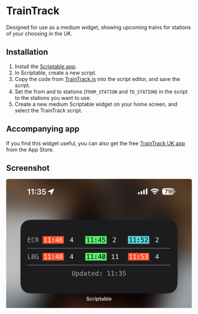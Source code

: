 # TrainTrack

Designed for use as a medium widget, showing upcoming trains for stations of your choosing in the UK.

## Installation

1. Install the [Scriptable app](https://itunes.apple.com/us/app/scriptable/id1405459188?mt=12).
2. In Scriptable, create a new script.
3. Copy the code from [TrainTrack.js](TrainTrack.js) into the script editor, and save the script.
4. Set the from and to stations (```FROM_STATION``` and ```TO_STATION```) in the script to the stations you want to use. 
5. Create a new medium Scriptable widget on your home screen, and select the TrainTrack script.

## Accompanying app

If you find this widget useful, you can also get the free [TrainTrack UK app](https://apps.apple.com/us/app/traintrack-uk/id6504205950) from the App Store.

## Screenshot

![Screenshot](screenshot.jpg)
